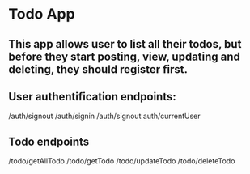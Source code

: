 # Todo App

## This app allows user to list all their todos, but before they start posting, view, updating and deleting, they should register first.

## User authentification endpoints:

/auth/signout
/auth/signin
/auth/signout
auth/currentUser

## Todo endpoints

/todo/getAllTodo 
/todo/getTodo
/todo/updateTodo
/todo/deleteTodo

